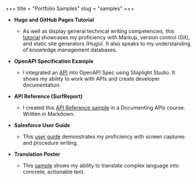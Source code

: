 +++
title = "Portfolio Samples"
slug = "samples"
+++

+ **Hugo and GitHub Pages Tutorial**
  + As well as display general technical writing competencies, this [tutorial](https://drive.google.com/file/d/1yJihwhKsUZVavcI6rWdIjj1_kt6ktDYb/view?usp=sharing) showcases my proficiency with Markup, version control (Git), and static site generators (Hugo). It also speaks to my understanding of knowledge management databases.

+ **OpenAPI Specification Example**
  + I integrated an [API](https://laux.stoplight.io/docs/stoplight-cio-sample/reference/Behavioral-Tracking-API.v1.yaml) into OpenAPI Spec using Stoplight Studio. It shows my ability to work with APIs and create developer documentation.

+ **API Reference (SurfReport)**
  + I created this [API Reference sample](https://drive.google.com/file/d/1P04OB09TeNchCXo5D6YbkMAzBC8_3DW6/view?usp=sharing) in a Documenting APIs course. Written in Markdown.

+ **Salesforce User Guide**
  + This [user guide](https://drive.google.com/file/d/1d5vYRnWywGWHqV2h9L4DAyEqBRppA8vA/view?usp=sharing) demonstrates my proficiency with screen captures and procedure writing.

+ **Translation Poster**
  + This [sample](https://drive.google.com/file/d/1p7ppTo3-4NjgPO4JilK9Uu0tgEpgQB-n/view?usp=sharing) shows my ability to translate complex language into concrete, actionable text.
